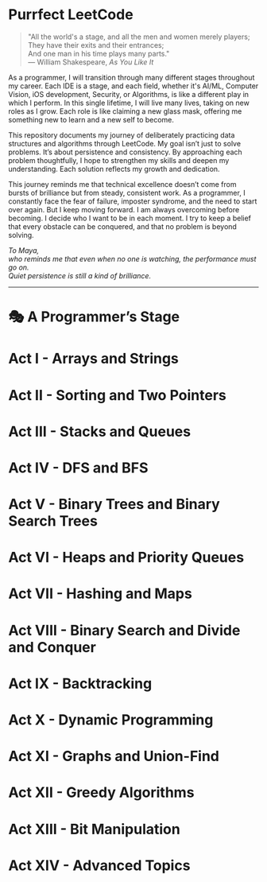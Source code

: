 # Purrfect LeetCode

> "All the world's a stage, and all the men and women merely players;  
> They have their exits and their entrances;  
> And one man in his time plays many parts."  
> — William Shakespeare, *As You Like It*

As a programmer, I will transition through many different stages throughout my career. Each IDE is a stage, and each field, whether it's AI/ML, Computer Vision, iOS development, Security, or Algorithms, is like a different play in which I perform. In this single lifetime, I will live many lives, taking on new roles as I grow. Each role is like claiming a new glass mask, offering me something new to learn and a new self to become.

This repository documents my journey of deliberately practicing data structures and algorithms through LeetCode. My goal isn’t just to solve problems. It’s about persistence and consistency. By approaching each problem thoughtfully, I hope to strengthen my skills and deepen my understanding. Each solution reflects my growth and dedication.

This journey reminds me that technical excellence doesn’t come from bursts of brilliance but from steady, consistent work. As a programmer, I constantly face the fear of failure, imposter syndrome, and the need to start over again. But I keep moving forward. I am always overcoming before becoming. I decide who I want to be in each moment. I try to keep a belief that every obstacle can be conquered, and that no problem is beyond solving.

*To Maya,  
who reminds me that even when no one is watching, the performance must go on.  
Quiet persistence is still a kind of brilliance.*

---

# 🎭 A Programmer’s Stage

# Act I - Arrays and Strings
# Act II - Sorting and Two Pointers
# Act III - Stacks and Queues
# Act IV - DFS and BFS
# Act V - Binary Trees and Binary Search Trees
# Act VI - Heaps and Priority Queues
# Act VII - Hashing and Maps
# Act VIII - Binary Search and Divide and Conquer
# Act IX - Backtracking
# Act X - Dynamic Programming
# Act XI - Graphs and Union-Find
# Act XII - Greedy Algorithms
# Act XIII - Bit Manipulation
# Act XIV - Advanced Topics
